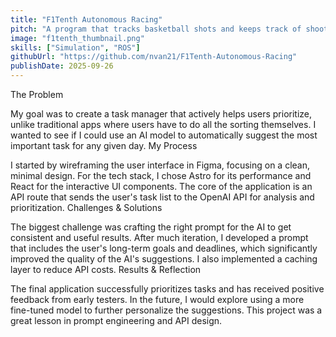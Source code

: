 ```yaml
---
title: "F1Tenth Autonomous Racing" 
pitch: "A program that tracks basketball shots and keeps track of shooting statistics using computer vision."
image: "f1tenth_thumbnail.png" 
skills: ["Simulation", "ROS"] 
githubUrl: "https://github.com/nvan21/F1Tenth-Autonomous-Racing" 
publishDate: 2025-09-26
---
```

The Problem

My goal was to create a task manager that actively helps users prioritize, unlike traditional apps where users have to do all the sorting themselves. I wanted to see if I could use an AI model to automatically suggest the most important task for any given day.
My Process

I started by wireframing the user interface in Figma, focusing on a clean, minimal design. For the tech stack, I chose Astro for its performance and React for the interactive UI components. The core of the application is an API route that sends the user's task list to the OpenAI API for analysis and prioritization.
Challenges & Solutions

The biggest challenge was crafting the right prompt for the AI to get consistent and useful results. After much iteration, I developed a prompt that includes the user's long-term goals and deadlines, which significantly improved the quality of the AI's suggestions. I also implemented a caching layer to reduce API costs.
Results & Reflection

The final application successfully prioritizes tasks and has received positive feedback from early testers. In the future, I would explore using a more fine-tuned model to further personalize the suggestions. This project was a great lesson in prompt engineering and API design.